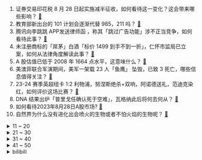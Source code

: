 1. 证券交易印花税 8 月 28 日起实施减半征收，如何看待这一变化？这会带来哪些影响？ [:link:](https://www.zhihu.com/question/619398364)
2. 教育部新出台的 101 计划会逐渐代替 985，211 吗？ [:link:](https://www.zhihu.com/question/619324291)
3. 腾讯向李跳跳 APP发送律师函 ，称其「跳过广告功能」涉不正当竞争，如何看待此事？ [:link:](https://www.zhihu.com/question/618916366)
4. 未注册商标的「屌茅」白酒「标价 1499 到手不到一折」，仁怀市监局已立案，如何从法律角度解读此事？ [:link:](https://www.zhihu.com/question/619086125)
5. A 股估值已低于 2008 年 1664 点水平，这意味什么？ [:link:](https://www.zhihu.com/question/619394804)
6. 美澳菲联合军演期间，美军一架载 23 人「鱼鹰」 坠毁，已致 3 死亡，哪些信息值得关注？ [:link:](https://www.zhihu.com/question/619386662)
7. 23-24 赛季英超纽卡 1:2 利物浦，努涅斯绝杀+双响，阿诺德送礼，范迪克染红，如何评价这场比赛？ [:link:](https://www.zhihu.com/question/619424757)
8. DNA 结果出炉「普里戈任确认死于空难」，瓦格纳此后将何去何从？ [:link:](https://www.zhihu.com/question/619422738)
9. 如何看待2023年8月28日A股市场? [:link:](https://www.zhihu.com/question/619416979)
10. 自然界为什么没有进化出会喷火的生物或者不怕火焰的生物呢？ [:link:](https://www.zhihu.com/question/619244793)
<details>
<summary>11 ~ 20</summary>

11. 为什么我自己乱打的一串字母看着就不像一个英文单词？ [:link:](https://www.zhihu.com/question/568845548)
12. 在当下大屏蔚然成风的时代，iPad mini 6 成为众多用户的首选了吗？为什么？ [:link:](https://www.zhihu.com/question/619083610)
13. 如何看待2024届秋招形势？ [:link:](https://www.zhihu.com/question/618916773)
14. 证监会发布「上市公司存在破发、破净或最近三年未进行现金分红等情况实控人不得减持股份」，将产生哪些影响？ [:link:](https://www.zhihu.com/question/619403261)
15. 航班起飞前一名空乘人员摔落，南航发布情况说明，哪些信息值得关注？ [:link:](https://www.zhihu.com/question/619286125)
16. 美国新冠病例激增，部分学区“开学即停课”，有哪些信息值得关注？ [:link:](https://www.zhihu.com/question/619270871)
17. 《英雄联盟》里面有哪些英雄完全没有超能力? [:link:](https://www.zhihu.com/question/619269044)
18. 2023 男篮世界杯，日本 98:88 爆冷击败芬兰， 霍金森 28+19，如何评价本场比赛？ [:link:](https://www.zhihu.com/question/619423895)
19. 讲真，国家为何要大力发展新能源纯电车？ [:link:](https://www.zhihu.com/question/616946856)
20. 日本游有消费者已开始退团，此前国庆出游日本热度高企，对日本经济冲击有多大？对出境游市场有何影响？ [:link:](https://www.zhihu.com/question/619309408)
</details>
<details>
<summary>21 ~ 30</summary>

21. 福岛核污染水排放一天后，日本鲍鱼降价 30% ，金枪鱼价一夜暴跌 24% ，如何看待？ [:link:](https://www.zhihu.com/question/619292536)
22. 证券印花税减半，会是牛市的引爆点吗？ [:link:](https://www.zhihu.com/question/619402543)
23. 有哪些特别建议送给父母，简单易操作且能提升幸福感的家电？ [:link:](https://www.zhihu.com/question/437319300)
24. 有没有什么功效特别「猛」的美白产品？ [:link:](https://www.zhihu.com/question/441955092)
25. 周瑞家的送宫花情节中，如果是宝钗这样性格的人会怎样回应? [:link:](https://www.zhihu.com/question/618889834)
26. 如何看待2023年国家自然科学基金面上项目的资助额已经回落到跟2008年左右差不多了？ [:link:](https://www.zhihu.com/question/619303787)
27. AI 技术的最新趋势和应用场景是什么？哪些技术在未来有潜力成为热门创业方向？ [:link:](https://www.zhihu.com/question/615046284)
28. 《原神》冰风组曲怎么打? [:link:](https://www.zhihu.com/question/619396120)
29. 如何看待00后整顿职场？ [:link:](https://www.zhihu.com/question/532805436)
30. 理科生有必要了解哲学、艺术吗？ [:link:](https://www.zhihu.com/question/434467675)
</details>
<details>
<summary>31 ~ 40</summary>

31. 设计院以后会不会让AI取代？ [:link:](https://www.zhihu.com/question/595343146)
32. 2023 年男篮世界杯小组赛，日本 98:88 战胜芬兰，如何评价本场比赛? [:link:](https://www.zhihu.com/question/619423115)
33. 一架美军运输机在美澳等国联合军演时坠毁，机上有约  20 名美海军陆战队队员，具体原因可能是什么？ [:link:](https://www.zhihu.com/question/619376441)
34. 典型的东北家庭氛围是什么样子的？ [:link:](https://www.zhihu.com/question/406324383)
35. 刘姥姥自己知道被凤姐等人戏弄吗？ [:link:](https://www.zhihu.com/question/619016314)
36. 24计算机11408考研现在应该是个什么进度呢？ [:link:](https://www.zhihu.com/question/606863719)
37. 为什么外卖员宁愿花600一月租电动车，也不愿意花2、3千买一辆送外卖？ [:link:](https://www.zhihu.com/question/618483081)
38. 如何评价《崩坏：星穹铁道》千星纪游 PV 「仙舟通鉴•五龙远徙」？ [:link:](https://www.zhihu.com/question/619376322)
39. 曾任中国篮协副主席的李亚光被开除党籍，通报称其「靠体吃体」，将下属协会视为私人领地，哪些信息值得关注？ [:link:](https://www.zhihu.com/question/619269352)
40. 你为哪些动漫人物哭过？ [:link:](https://www.zhihu.com/question/605322477)
</details>
<details>
<summary>41 ~ 50</summary>

41. 原告起诉，被告全部认可，为什么还会败诉？ [:link:](https://www.zhihu.com/question/608445331)
42. 吸油烟机选侧吸的还是顶吸的？ [:link:](https://www.zhihu.com/question/619386564)
43. 美职联迈阿密 2-0 纽约红牛，梅西替补联赛首秀进球各项赛 9 场 11 球，如何评价这场比赛？ [:link:](https://www.zhihu.com/question/619368066)
44. 考研的流程是什么？ [:link:](https://www.zhihu.com/question/309001772)
45. 山东一医院推出「一次挂号看三科」，这给患者带来了哪些便利？ [:link:](https://www.zhihu.com/question/618764174)
46. 含有“飞”字的古诗词有哪些？ [:link:](https://www.zhihu.com/question/619277719)
47. 23-24 赛季英超阿森纳 2:2 富勒姆，萨卡破门，帕利尼亚绝平，如何评价这场比赛？ [:link:](https://www.zhihu.com/question/619313717)
48. 内存条的价格是如何跌下来的？ [:link:](https://www.zhihu.com/question/617334185)
49. 2023 成都车展上有哪些值得推荐的「宝藏车」？ [:link:](https://www.zhihu.com/question/618281885)
50. 面子重要还是正视当下生活重要？ [:link:](https://www.zhihu.com/question/619330567)
</details><details>
<summary>bilibili</summary>

</details>